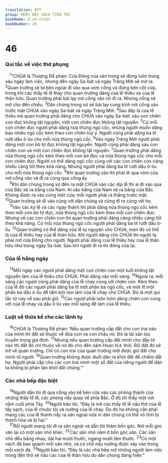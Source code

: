 ```yaml
---
translation: BPT
group: MƯỜI BẢY SÁCH TIÊN TRI
bookName: Ê-xê-chiên 
bookNumber: 26
---
```


<div class="title"><h1>46</h1><h3>Qui tắc về việc thờ phụng</h3></div>
<span class="verse exe_46_1"> <sup>1</sup>“CHÚA là Thượng Đế phán: Cửa Đông của sân trong sẽ đóng luôn trong sáu ngày làm việc, nhưng đến ngày Sa-bát và ngày Trăng Mới sẽ mở ra.</span>
<span class="verse exe_46_2"><sup>2</sup>Quan trưởng sẽ từ bên ngoài đi vào qua vòm cổng và đứng bên cột cửa, trong khi các thầy tế lễ thay cho quan trưởng dâng của lễ thiêu và của lễ thân hữu. Quan trưởng phải bái lạy nơi cổng vào rồi đi ra. Nhưng cổng sẽ mở cho đến chiều.</span>
<span class="verse exe_46_3"><sup>3</sup>Dân chúng trong xứ sẽ bái lạy cung kính nơi cổng vào trước mặt CHÚA vào ngày Sa-bát và ngày Trăng Mới.</span>
<span class="verse exe_46_4"><sup>4</sup>Sau đây là của lễ thiêu mà quan trưởng phải dâng cho CHÚA vào ngày Sa-bát: sáu con chiên con đực không tật nguyền, một con chiên đực không tật nguyền.</span>
<span class="verse exe_46_5"><sup>5</sup>Cứ mỗi con chiên đực người phải dâng nửa thùng ngũ cốc, nhưng người muốn dâng bao nhiêu ngũ cốc kèm theo con chiên tùy ý. Người cũng phải dâng ba lít rưỡi dầu ô-liu cho mỗi nửa thùng ngũ cốc.</span>
<span class="verse exe_46_6"><sup>6</sup>Vào ngày Trăng Mới người phải dâng một con bò tơ đực không tật nguyền. Người cũng phải dâng sáu con chiên con và một con chiên đực không tật nguyền.</span>
<span class="verse exe_46_7"><sup>7</sup>Quan trưởng phải dâng nửa thùng ngũ cốc kèm theo mỗi con bò đực và nửa thùng ngũ cốc cho mỗi con chiên đực. Người có thể dâng ngũ cốc cùng với các con chiên con càng nhiều càng tốt theo khả năng. Nhưng người phải dâng ba lít rưỡi dầu ô-liu cho mỗi nửa thùng ngũ cốc.</span>
<span class="verse exe_46_8"><sup>8</sup>Khi quan trưởng vào thì phải đi qua vòm cửa nơi cổng vào và đi ra cũng qua cổng ấy.<br/></span>
<span class="verse exe_46_9"> <sup>9</sup>Khi dân chúng trong xứ đến ra mắt CHÚA vào các dịp lễ thì ai đi vào qua cửa Bắc sẽ ra bằng cửa Nam. Ai vào bằng cửa Nam sẽ ra bằng cửa Bắc. Không được ra vào cùng một cửa; mỗi người phải ra thẳng trước mặt.</span>
<span class="verse exe_46_10"><sup>10</sup>Quan trưởng sẽ đi vào cùng với dân chúng và cũng đi ra cùng với họ.<br/></span>
<span class="verse exe_46_11"> <sup>11</sup>Vào các kỳ lễ và các ngày thánh thì phải dâng nửa thùng ngũ cốc kèm theo mỗi con bò tơ đực, nửa thùng ngũ cốc kèm theo mỗi con chiên đực. Nhưng về các con chiên con thì quan trưởng phải dâng càng nhiều càng tốt theo khả năng. Cứ mỗi nửa thùng ngũ cốc người phải dâng ba lít rưỡi dầu ô-liu.</span>
<span class="verse exe_46_12"><sup>12</sup>Quan trưởng có thể dâng của lễ tự nguyện cho CHÚA; món đó có thể là của lễ thiêu hay của lễ thân hữu. Khi người dâng cho CHÚA thì người ta phải mở cửa Đông cho người. Người phải dâng của lễ thiêu hay của lễ thân hữu như trong ngày Sa-bát. Sau khi người đi ra thì đóng cửa lại.<br/></span>
<div class="title"><h3>Của lễ hằng ngày</h3></div>
<span class="verse exe_46_13"> <sup>13</sup>Mỗi ngày các ngươi phải dâng một con chiên con một tuổi không tật nguyền làm của lễ thiêu cho CHÚA. Phải dâng vào mỗi sáng.</span>
<span class="verse exe_46_14"><sup>14</sup>Ngoài ra, mỗi sáng các ngươi cũng phải dâng của lễ chay cùng với chiên con. Kèm theo của lễ đó các ngươi phải dâng ba lít một phần ba ngũ cốc, và một lít một phần ba dầu ô-liu để tẩm bột mịn làm của lễ chay cho CHÚA. Đó là một qui tắc từ nay về sau phải giữ.</span>
<span class="verse exe_46_15"><sup>15</sup>Các ngươi phải luôn luôn dâng chiên con cùng với của lễ chay và dầu ô liu vào mỗi sáng để làm của lễ thiêu.<br/></span>
<div class="title"><h3>Luật về thừa kế cho các lãnh tụ</h3></div>
<span class="verse exe_46_16"> <sup>16</sup>CHÚA là Thượng Đế phán: ‘Nếu quan trưởng cấp đất cho con trai nào của mình thì đất sẽ thuộc về đứa con và con cháu nó. Đó là tài sản lưu truyền trong gia đình.</span>
<span class="verse exe_46_17"><sup>17</sup>Nhưng nếu quan trưởng cấp đất mình cho đầy tớ nào thì đất đó chỉ thuộc về nó đó cho đến năm Hoan hỉ<a data-toggle="tooltip" data-placement="bottom" title="Hay “năm giải thoát.” Xem “năm Hoan hỉ” trong Bảng Giải Thích Từ Ngữ.">⚓</a> thôi. Rồi đất đó sẽ trở về quan trưởng. Chỉ có con trai của quan trưởng mới được giữ đất cho mình từ người.</span>
<span class="verse exe_46_18"><sup>18</sup>Quan trưởng không được đuổi dân ra khỏi đất để chiếm đất họ. Người phải cấp cho các con trai mình một số đất của riêng người để dân ta không bị phân tán khỏi đất chúng.’”<br/></span>
<div class="title"><h3>Các nhà bếp đặc biệt</h3></div>
<span class="verse exe_46_19"> <sup>19</sup>Người dẫn tôi đi qua cổng vào kế bên cửa vào các phòng thánh của những thầy tế lễ, các phòng nầy quay về phía Bắc. Ở đó tôi thấy một nơi nằm cuối phía Tây.</span>
<span class="verse exe_46_20"><sup>20</sup>Người bảo tôi, “Đây là nơi các thầy tế lễ nấu thịt của lễ tẩy sạch, của lễ chuộc tội và nướng của lễ chay. Do đó họ không cần phải mang các của lễ thánh nầy ra sân ngoài nữa vì dân chúng có thể vô tình bị thánh hóa và bị hại.”<br/></span>
<span class="verse exe_46_21"> <sup>21</sup>Rồi người mang tôi đi ra sân ngoài và dẫn tôi thăm bốn góc. Nơi mỗi góc sân lại có một sân nhỏ khác.</span>
<span class="verse exe_46_22"><sup>22</sup>Các sân nhỏ nằm ở bốn góc sân. Các sân nhỏ đều bằng nhau, dài hai mươi thước, ngang mười lăm thước.</span>
<span class="verse exe_46_23"><sup>23</sup>Có một vách đá bao quanh mỗi sân nhỏ, và có chỗ nấu nướng được xây vào trong mỗi vách đá.</span>
<span class="verse exe_46_24"><sup>24</sup>Người bảo tôi, “Đây là các nhà bếp nơi những người làm việc trong đền thờ sẽ nấu các của lễ thân hữu do dân chúng dâng hiến.”<br/></span>
